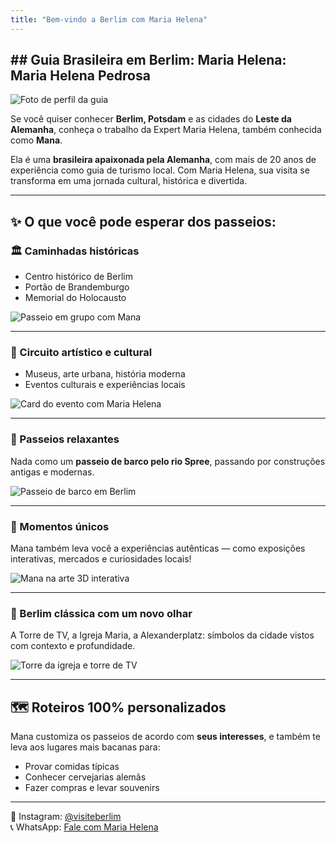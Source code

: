 ```yaml
---
title: "Bem-vindo a Berlim com Maria Helena"
---
```


<!-- INÍCIO DO BLOCO EDITÁVEL -->

## ## Guia Brasileira em Berlim: Maria Helena: Maria Helena Pedrosa

![Foto de perfil da guia](/images/mana_perfil.jpg)

Se você quiser conhecer **Berlim, Potsdam** e as cidades do **Leste da Alemanha**, conheça o trabalho da Expert Maria Helena, também conhecida como **Mana**.

Ela é uma **brasileira apaixonada pela Alemanha**, com mais de 20 anos de experiência como guia de turismo local. Com Maria Helena, sua visita se transforma em uma jornada cultural, histórica e divertida.

---

## ✨ O que você pode esperar dos passeios:

### 🏛️ Caminhadas históricas

- Centro histórico de Berlim
- Portão de Brandemburgo
- Memorial do Holocausto

![Passeio em grupo com Mana](/images/mana_com_grupo.jpg)

---

### 🎨 Circuito artístico e cultural

- Museus, arte urbana, história moderna
- Eventos culturais e experiências locais

![Card do evento com Maria Helena](/images/mana_convida.jpg)

---

### 🚤 Passeios relaxantes

Nada como um **passeio de barco pelo rio Spree**, passando por construções antigas e modernas.

![Passeio de barco em Berlim](/images/berlim_barco.jpg)

---

### 🧭 Momentos únicos

Mana também leva você a experiências autênticas — como exposições interativas, mercados e curiosidades locais!

![Mana na arte 3D interativa](/images/mana_tapete.jpg)

---

### 🗼 Berlim clássica com um novo olhar

A Torre de TV, a Igreja Maria, a Alexanderplatz: símbolos da cidade vistos com contexto e profundidade.

![Torre da igreja e torre de TV](/images/torre_igreja.jpg)

---

## 🗺️ Roteiros 100% personalizados

Mana customiza os passeios de acordo com **seus interesses**, e também te leva aos lugares mais bacanas para:

- Provar comidas típicas
- Conhecer cervejarias alemãs
- Fazer compras e levar souvenirs

---

📸 Instagram: [@visiteberlim](https://www.instagram.com/visiteberlim/)  
📞 WhatsApp: [Fale com Maria Helena](https://wa.me/491756376770)

<!-- FIM DO BLOCO EDITÁVEL -->
